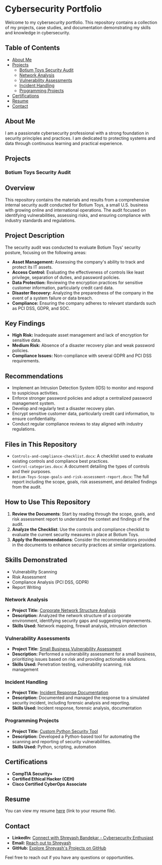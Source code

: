 # Cybersecurity Portfolio

Welcome to my cybersecurity portfolio. This repository contains a collection of my projects, case studies, and documentation demonstrating my skills and knowledge in cybersecurity.

## Table of Contents

- [About Me](#about-me)
- [Projects](#projects)
  - [Botium Toys Security Audit](#Botium-Toys-Security-Audit)
  - [Network Analysis](#network-analysis)
  - [Vulnerability Assessments](#vulnerability-assessments)
  - [Incident Handling](#incident-handling)
  - [Programming Projects](#programming-projects)
- [Certifications](#certifications)
- [Resume](#resume)
- [Contact](#contact)

## About Me

I am a passionate cybersecurity professional with a strong foundation in security principles and practices. I am dedicated to protecting systems and data through continuous learning and practical experience.

## Projects

### Botium Toys Security Audit

## Overview
This repository contains the materials and results from a comprehensive internal security audit conducted for Botium Toys, a small U.S. business with growing online and international operations. The audit focused on identifying vulnerabilities, assessing risks, and ensuring compliance with industry standards and regulations.

## Project Description
The security audit was conducted to evaluate Botium Toys' security posture, focusing on the following areas:
- **Asset Management:** Assessing the company's ability to track and protect its IT assets.
- **Access Control:** Evaluating the effectiveness of controls like least privilege, separation of duties, and password policies.
- **Data Protection:** Reviewing the encryption practices for sensitive customer information, particularly credit card data.
- **Disaster Recovery:** Analyzing the preparedness of the company in the event of a system failure or data breach.
- **Compliance:** Ensuring the company adheres to relevant standards such as PCI DSS, GDPR, and SOC.

## Key Findings
- **High Risk:** Inadequate asset management and lack of encryption for sensitive data.
- **Medium Risk:** Absence of a disaster recovery plan and weak password policies.
- **Compliance Issues:** Non-compliance with several GDPR and PCI DSS requirements.

## Recommendations
- Implement an Intrusion Detection System (IDS) to monitor and respond to suspicious activities.
- Enforce stronger password policies and adopt a centralized password management system.
- Develop and regularly test a disaster recovery plan.
- Encrypt sensitive customer data, particularly credit card information, to ensure confidentiality.
- Conduct regular compliance reviews to stay aligned with industry regulations.

## Files in This Repository
- `Controls-and-compliance-checklist.docx`: A checklist used to evaluate existing controls and compliance best practices.
- `Control-categories.docx`: A document detailing the types of controls and their purposes.
- `Botium-Toys-Scope-goals-and-risk-assessment-report.docx`: The full report including the scope, goals, risk assessment, and detailed findings from the audit.

## How to Use This Repository
1. **Review the Documents**: Start by reading through the scope, goals, and risk assessment report to understand the context and findings of the audit.
2. **Analyze the Checklist**: Use the controls and compliance checklist to evaluate the current security measures in place at Botium Toys.
3. **Apply the Recommendations**: Consider the recommendations provided in the documents to enhance security practices at similar organizations.

## Skills Demonstrated
- Vulnerability Scanning
- Risk Assessment
- Compliance Analysis (PCI DSS, GDPR)
- Report Writing


### Network Analysis

- **Project Title:** [Corporate Network Structure Analysis](#)
- **Description:** Analyzed the network structure of a corporate environment, identifying security gaps and suggesting improvements.
- **Skills Used:** Network mapping, firewall analysis, intrusion detection

### Vulnerability Assessments

- **Project Title:** [Small Business Vulnerability Assessment](#)
- **Description:** Performed a vulnerability assessment for a small business, prioritizing issues based on risk and providing actionable solutions.
- **Skills Used:** Penetration testing, vulnerability scanning, risk management

### Incident Handling

- **Project Title:** [Incident Response Documentation](#)
- **Description:** Documented and managed the response to a simulated security incident, including forensic analysis and reporting.
- **Skills Used:** Incident response, forensic analysis, documentation

### Programming Projects

- **Project Title:** [Custom Python Security Tool](#)
- **Description:** Developed a Python-based tool for automating the scanning and reporting of security vulnerabilities.
- **Skills Used:** Python, scripting, automation

## Certifications

- **CompTIA Security+**
- **Certified Ethical Hacker (CEH)**
- **Cisco Certified CyberOps Associate**

## Resume

You can view my resume [here](#) (link to your resume file).

## Contact

- **LinkedIn:** [Connect with Shreyash Bandekar - Cybersecurity Enthusiast](https://www.linkedin.com/in/shreyash-bandekar)
- **Email:** [Reach out to Shreyash](mailto:shreyash.bandekar2015@gmail.com)
- **GitHub:** [Explore Shreyash's Projects on GitHub](https://github.com/shreyashbandekar)


Feel free to reach out if you have any questions or opportunities.
